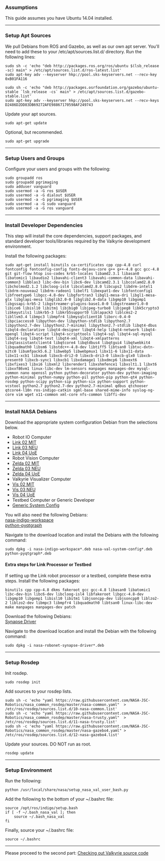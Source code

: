 ### Assumptions

This guide assumes you have Ubuntu 14.04 installed. 

***

### Setup Apt Sources

We pull Debians from ROS and Gazebo, as well as our own apt server. You'll need to add these to your /etc/apt/sources.list.d/ directory.
Run the following lines:

    sudo sh -c 'echo "deb http://packages.ros.org/ros/ubuntu $(lsb_release -sc) main" > /etc/apt/sources.list.d/ros-latest.list'
    sudo apt-key adv --keyserver hkp://pool.sks-keyservers.net --recv-key 0xB01FA116
 
    sudo sh -c 'echo "deb http://packages.osrfoundation.org/gazebo/ubuntu-stable `lsb_release -cs` main" > /etc/apt/sources.list.d/gazebo-stable.list'
    sudo apt-key adv --keyserver hkp://pool.sks-keyservers.net --recv-keys D2486D2DD83DB69272AFE98867170598AF249743

Update your apt sources.  

    sudo apt-get update

Optional, but recommended.  

    sudo apt-get upgrade

***

### Setup Users and Groups

Configure your users and groups with the following:


    sudo groupadd ros
    sudo groupadd pgrimaging
    sudo adduser vanguard
    sudo usermod -a -G ros $USER
    sudo usermod -a -G dialout $USER
    sudo usermod -a -G pgrimaging $USER
    sudo usermod -a -G sudo vanguard
    sudo usermod -a -G ros vanguard

***

### Install Developer Dependencies

This step will install the core dependencies, support packages, and standard developer tools/libraries required by the Valkyrie development environment.  

Install the following packages:

    sudo apt-get install binutils ca-certificates cpp cpp-4.8 curl fontconfig fontconfig-config fonts-dejavu-core g++ g++-4.8 gcc gcc-4.8 git git-flow htop iso-codes krb5-locales libamd2.3.1 libasan0 libatomic1 libaudio2 libavahi-client3 libavahi-common-data libavahi-common3 libblas3 libc-dev-bin libc6-dev libcamd2.3.1 libccolamd2.8.0 libcholmod2.1.2 libcloog-isl4 libcolamd2.8.0 libcups2 libdrm-intel1 libdrm-nouveau2 libdrm-radeon1 libelf1 libexpat1-dev libfontconfig1 libfreetype6 libgcc-4.8-dev libgfortran3 libgl1-mesa-dri libgl1-mesa-glx libglapi-mesa libglib2.0-0 libglib2.0-data libgmp10 libgomp1 libgssapi-krb5-2 libgstreamer-plugins-base1.0-0 libgstreamer1.0-0 libice6 libisl10 libitm1 libjbig0 libjpeg-turbo8 libjpeg8 libk5crypto3 libkeyutils1 libkrb5-3 libkrb5support0 liblapack3 liblcms2-2 libllvm3.4 libmpc3 libmpfr4 libmysqlclient18 liborc-0.4-0 libpciaccess0 libpython-dev libpython-stdlib libpython2.7 libpython2.7-dev libpython2.7-minimal libpython2.7-stdlib libqt4-dbus libqt4-declarative libqt4-designer libqt4-help libqt4-network libqt4-opengl libqt4-script libqt4-scripttools libqt4-sql libqt4-sql-mysql libqt4-svg libqt4-test libqt4-xml libqt4-xmlpatterns libqtassistantclient4 libqtcore4 libqtdbus4 libqtgui4 libqtwebkit4 libquadmath0 libsm6 libstdc++-4.8-dev libtiff5 libtsan0 libtxc-dxtn-s2tc0 libumfpack5.6.2 libwebp5 libwebpmux1 libx11-6 libx11-data libx11-xcb1 libxau6 libxcb-dri2-0 libxcb-dri3-0 libxcb-glx0 libxcb-present0 libxcb-sync1 libxcb1 libxdamage1 libxdmcp6 libxext6 libxfixes3 libxi6 libxml2 libxrender1 libxshmfence1 libxslt1.1 libxt6 libxxf86vm1 linux-libc-dev lm-sensors manpages manpages-dev mysql-common nano openssl python python-decorator python-dev python-imaging python-minimal python-numpy python-pil python-pip python-qt4 python-rosdep python-scipy python-sip python-six python-support python-vcstool python2.7 python2.7-dev python2.7-minimal qdbus qtchooser qtcore4-l10n ros-indigo-catkin sgml-base shared-mime-info syslog-ng-core vim wget x11-common xml-core nfs-common libffi-dev  

***

### Install NASA Debians  

Download the appropriate system configuration Debian from the selections below.  
  - Robot IO Computer  
  - [Link 02 MIT](https://drive.google.com/file/d/0B4Esozi1aH0sUHVCVDZiU1lkVEk/view?usp=sharing)  
  - [Link 03 NEU](https://drive.google.com/file/d/0B4Esozi1aH0sYTlKTW9UTzJ5cnc/view?usp=sharing)  
  - [Link 04 UoE](https://drive.google.com/file/d/0B4Esozi1aH0sYWZnM3Z4b25qZXM/view?usp=sharing)  
  - Robot Vision Computer  
  - [Zelda 02 MIT](https://drive.google.com/file/d/0B4Esozi1aH0sd0V1RXNKMGtxZUE/view?usp=sharing)  
  - [Zelda 03 NEU](https://drive.google.com/file/d/0B4Esozi1aH0sZVY5UjZTekxlN1U/view?usp=sharing)  
  - [Zelda 04 UoE](https://drive.google.com/file/d/0B4Esozi1aH0sN0VGcFRpSmMtWjA/view?usp=sharing)  
  - Valkyrie Visualizer Computer  
  - [Vis 02 MIT](https://drive.google.com/file/d/0B4Esozi1aH0sTW9LNDFPbTNkM2c/view?usp=sharing)  
  - [Vis 03 NEU](https://drive.google.com/file/d/0B4Esozi1aH0sOHRaNndjVGhNVHM/view?usp=sharing)  
  - [Vis 04 UoE](https://drive.google.com/file/d/0B4Esozi1aH0sWF9lQVY0cGRldFk/view?usp=sharing)  
  - Testbed Computer or Generic Developer  
  - [Generic System Config](https://drive.google.com/file/d/0B4Esozi1aH0sei1kT01MQ2dMbWc/view?usp=sharing)  

You will also need the following Debians:  
[nasa-indigo-workspace](https://drive.google.com/file/d/0B4Esozi1aH0sZFJPSTVFNy1OM1k/view?usp=sharing)  
[python-pyqtgraph](https://drive.google.com/file/d/0B4Esozi1aH0sZmdOY0dKanlfbzQ/view?usp=sharing)  

Navigate to the download location and install the Debians with the following command:

    sudo dpkg -i nasa-indigo-workspace*.deb nasa-val-system-config*.deb python-pyqtgraph*.deb

#### Extra steps for Link Processor or Testbed
If setting up the Link robot processor or a testbed, complete these extra steps. Install the following packages:

    binutils cpp cpp-4.8 dkms fakeroot gcc gcc-4.8 libasan0 libatomic1 libc-dev-bin libc6-dev libcloog-isl4 libfakeroot libgcc-4.8-dev libgmp10 libgomp1 libisl10 libitm1 libjsoncpp-dev libjsoncpp0 liblzo2-2 liblzo2-dev libmpc3 libmpfr4 libquadmath0 libtsan0 linux-libc-dev make manpages manpages-dev patch  

Download the following Debians:  
[Synapse Driver](https://drive.google.com/file/d/0B4Esozi1aH0sLUJvRHhqYkplVWs/view?usp=sharing)  

Navigate to the download location and install the Debian with the following command:

    sudo dpkg -i nasa-robonet-synapse-driver*.deb 

***

### Setup Rosdep

Init rosdep.

    sudo rosdep init

Add sources to your rosdep lists.

    sudo sh -c 'echo "yaml https://raw.githubusercontent.com/NASA-JSC-Robotics/nasa_common_rosdep/master/nasa-common.yaml"  > /etc/ros/rosdep/sources.list.d/10-nasa-common.list'
    sudo sh -c 'echo "yaml https://raw.githubusercontent.com/NASA-JSC-Robotics/nasa_common_rosdep/master/nasa-trusty.yaml"  > /etc/ros/rosdep/sources.list.d/11-nasa-trusty.list'
    sudo sh -c 'echo "yaml https://raw.githubusercontent.com/NASA-JSC-Robotics/nasa_common_rosdep/master/nasa-gazebo4.yaml" > /etc/ros/rosdep/sources.list.d/12-nasa-gazebo4.list'

Update your sources. DO NOT run as root.

    rosdep update

***

### Setup Environment

Run the following:

    python /usr/local/share/nasa/setup_nasa_val_user_bash.py

Add the following to the bottom of your ~/.bashrc file:

    source /opt/ros/indigo/setup.bash
    if [ -f ~/.bash_nasa_val ]; then
        source ~/.bash_nasa_val
    fi

Finally, source your ~/.bashrc file:

    source ~/.bashrc

***

Please proceed to the second part:
[Checking out Valkyrie source code](Valkyrie-Source-Code)